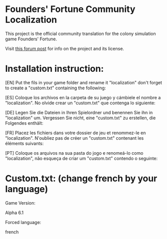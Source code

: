 # Founders' Fortune Community Localization

This project is the official community translation for the colony simulation game Founders' Fortune.

Visit [this forum post](https://forum.foundersfortune.com/t/how-to-help-translating-founders-fortune/89) for info on the project and its license.

# Installation instruction:

[EN] Put the fils in your game folder and rename it "localization" don't forget to create a "custom.txt" containing the following:

[ES] Coloque los archivos en la carpeta de su juego y cámbiele el nombre a "localization". No olvide crear un "custom.txt" que contenga lo siguiente:

[DE] Legen Sie die Dateien in Ihren Spielordner und benennen Sie ihn in "localization" um. Vergessen Sie nicht, eine "custom.txt" zu erstellen, die Folgendes enthält:

[FR] Placez les fichiers dans votre dossier de jeu et renommez-le en "localization". N'oubliez pas de créer un "custom.txt" contenant les éléments suivants:

[PT] Coloque os arquivos na sua pasta do jogo e renomeá-lo como "localization", não esqueça de criar um "custom.txt" contendo o seguinte:


# Custom.txt: (change french by your language)

Game Version:

Alpha 6.1

Forced language:

french
